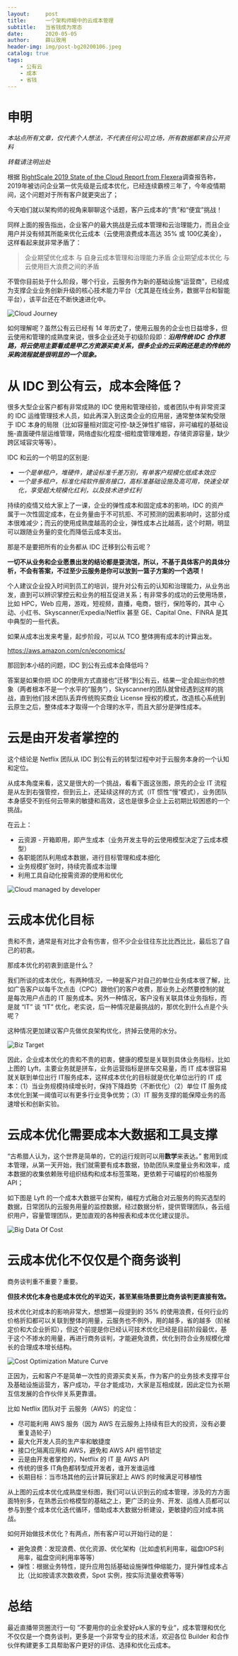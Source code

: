 ```yaml
---
layout:     post
title:      一个架构师眼中的云成本管理
subtitle:   当省钱成为常态
date:       2020-05-05
author:     薛以致用
header-img: img/post-bg20200106.jpeg
catalog: true
tags:
    - 公有云
    - 成本
    - 省钱
---
```

# 申明

_本站点所有文章，仅代表个人想法，不代表任何公司立场，所有数据都来自公开资料_

*转载请注明出处*

根据 [RightScale 2019 State of the Cloud Report from Flexera](https://resources.flexera.com/web/media/documents/rightscale-2019-state-of-the-cloud-report-from-flexera.pdf?elqTrackId=372b6798c7294392833def6ec8f62c5c&elqaid=4588&elqat=2&_ga=2.75255952.381106268.1556868633-1445624021.1556868633)调查报告称，2019年被访问企业第一优先级是云成本优化，已经连续霸榜三年了，今年疫情期间，这个问题对于所有客户就更突出了；

今天咱们就以架构师的视角来聊聊这个话题，客户云成本的“贵”和“便宜”挑战！

同样上面的报告指出，企业客户的最大挑战是云成本管理和云治理能力，而且企业用户并没有倾其所能来优化云成本（云使用浪费成本高达 35% 或 100亿美金），这样看起来就非常矛盾了：

> 企业期望优化成本 与 自身云成本管理和治理能力矛盾
> 企业期望成本优化 与 云使用巨大浪费之间的矛盾

不管你目前处于什么阶段，哪个行业，云服务作为新的基础设施“运营商”，已经成为支撑企业业务创新升级的核心技术能力平台（尤其是在线业务，数据平台和智能平台），该平台还在不断快速进化中。

![Cloud Journey]({{site.image-srv}}/img/20200505/1.png)

如何理解呢？虽然公有云已经有 14 年历史了，使用云服务的企业也日益增多，但云使用和管理的成熟度来说，很多企业还处于初级阶段即：**_沿用传统 IDC 合作思路，将云使用主要看成是甲乙方资源买卖关系，很多企业的云采购还是走的传统的采购流程就是很明显的一个现象。_**

# 从 IDC 到公有云，成本会降低？

很多大型企业客户都有非常成熟的 IDC 使用和管理经验，或者团队中有非常资深的 IDC 运维管理技术人员，如此再深入到这类企业的应用层，通常整体架构受限于 IDC 本身的局限（比如容量相对固定可控-缺乏弹性扩缩容，非可编程的基础设施-直面硬件层运维管理，网络虚拟化程度-细粒度管理难题，存储资源容量，缺少跨区域容灾等等）。

IDC 和云的一个明显的区别是:

* _一个是单租户，堆硬件，建设标准千差万别，有单客户规模化低成本效应_
* _一个是多租户，标准化纯软件服务接口，高标准基础设施及高可用，快速全球化，享受超大规模化红利，以及技术进步红利_

持续的疫情又给大家上了一课，企业的弹性成本和固定成本的影响，IDC 的资产属于一次性固定成本，在业务量由于不可抗拒、不可预测的因素影响时，这部分成本很难减少；而云的使用成熟度越高的企业，弹性成本占比越高，这个时期，明显可以跟随业务量的变化而降低云成本支出。

那是不是要把所有的业务都从 IDC 迁移到公有云呢？

**一切不从业务和企业愿景出发的结论都是耍流氓，所以，不基于具体客户的具体分析，不会有答案，不过至少云服务是你可以放到一篮子方案的一个选项！**

个人建议企业投入时间到员工的培训，提升对公有云的认知和治理能力，从业务出发，直到可以辨识掌控云和业务的相互促进关系；有非常多的成功的云使用场景，比如 HPC，Web 应用，游戏，短视频，直播，电商，银行，保险等的，其中 心动、小红书、Skyscanner/Expedia/Netflix 甚至 GE、Capital One、FINRA 是其中典型的一些代表。

如果从成本出发来考量，起步阶段，可以从 TCO 整体拥有成本的计算出发。

https://aws.amazon.com/cn/economics/

那回到本小结的问题，IDC 到公有云成本会降低吗？

答案是如果你把 IDC 的使用方式直接也”迁移“到公有云，结果一定会超出你的想象（两者根本不是一个水平的”服务“），Skyscanner的团队就曾经遇到这样的挑战，直到他们技术团队丢弃传统购买商业 License 授权的模式，改造核心系统到云原生之后，整体成本才取得一个合理的水平，而且大部分是弹性成本。

# 云是由开发者掌控的

这个结论是 Netflix 团队从 IDC 到公有云的转型过程中对于云服务本身的一个认知和定位。

从成本角度来看，这又是很大的一个挑战，看看下面这张图，原先的企业 IT 流程是从左到右强管控，但到云上，还延续这样的方式（IT 惯性“慢”模式），业务团队本身感受不到任何云带来的敏捷和高效，这也是很多企业上云初期比较困惑的一个挑战。

在云上：

* 云资源 - 开箱即用，即产生成本（业务开发主导的云使用模型决定了云成本模型）
* 各职能团队利用成本数据，进行目标管理和成本细化
* 业务规模扩张时，持续完善成本治理
* 利用工具自动化按需资源的使用和优化

![Cloud managed by developer]({{site.image-srv}}/img/20200505/2.png)

# 云成本优化目标

贵和不贵，通常是有对比才会有伤害，但不少企业往往东比比西比比，最后忘了自己的初衷。

那成本优化的初衷到底是什么？

我们所谈的成本优化，有两种情况，一种是客户对自己的单位业务成本很了解，比如广告客户以每千次点击（CPC）跟他们的客户收费，那业务上必然要控制的就是每次用户点击的 IT 服务成本。另外一种情况，客户没有关联具体业务指标，而是就 “IT” 谈 “IT” 优化，老实说，后一种情况是最挑战的，那优化到什么点是个头呢？

这种情况更加建议客户先做优良架构优化，挤掉云使用的水分。

![Biz Target]({{site.image-srv}}/img/20200505/4.png)

因此，企业成本优化的贵和不贵的初衷，健康的模型是关联到具体业务指标，比如上图的 Lyft，主要业务就是拼车，业务运营指标是拼车交易量，而 IT 成本很容易就关联到单位出行 IT服务成本，这样成本优化的目标就是优化单位出行的 IT 成本：（1）当业务规模持续增长时，保持下降趋势（不断优化）（2）单位 IT 服务成本优化到某一阈值可以有更多行业竞争优势；（3）IT 服务支撑的能保障业务的高速增长和创新实验。

# 云成本优化需要成本大数据和工具支撑

“古希腊人认为，这个世界是简单的，它的运行规则可以用**数学**来表达。” 套用到成本管理，从第一天开始，我们就需要有成本数据，协助团队来度量业务和效率，成本数据的收集依赖账号组织结构和成本标签策略，更依赖于可编程的价格服务 API；

如下图是 Lyft 的一个成本大数据平台架构，编程方式融合对云服务的购买选型的数据，日常团队的云服务用量的监控数据，经过数据分析，提供管理团队，各云组织用户，容量管理团队，更加直观的各种报表和成本优化建议提示。

![Big Data Of Cost]({{site.image-srv}}/img/20200505/5.png)

# 云成本优化不仅仅是个商务谈判

商务谈判重不重要？重要。

**但技术优化本身也是成本优化的半边天，甚至某些场景要比商务谈判更直接有效。**

技术优化对成本的影响非常大，想想第一段提到的 35% 的使用浪费，任何行业的价格折扣都可以关联到整体的用量，云服务也不例外，用的越多，省的越多（阶梯定价和大企业折扣），但这个前提是你已经认可技术优化已经是目前阶段最优，基于这个不掺水的用量，再进行商务谈判，才能避免浪费，优化到符合业务规模化增长的合理成本增长结构。

![Cost Optimization Mature Curve]({{site.image-srv}}/img/20200505/3.png)

正因为，云和客户不是简单一次性的资源买卖关系，作为客户的业务技术支撑平台及基础设施运营方，客户成功，平台才能成功，大家是互相成就，因此定位为长期互信发展的合作伙伴关系更靠谱。

比如 Netflix 团队对于 云服务（AWS）的定位：

* 尽可能利用 AWS 服务（因为 AWS 在云服务上持续有巨大的投资，没有必要重复造轮子）
* 最大化开发人员的生产率和敏捷度
* 接口化隔离应用和 AWS，避免和 AWS API 细节锁定
* 云是由开发者掌控的，Netflix 的 IT 是 AWS API
* 传统的很多 IT角色都转型成开发者，谁开发谁运维
* 长期目标：当市场其他的云计算玩家赶上 AWS 的时候满足可移植性

从上图的云成本优化成熟度坐标图，我们可以认识到云的成本管理，涉及的方方面面特别多，在熟悉云价格模型的基础之上，更广泛的业务、开发、运维人员都可以参与到整个成本优化迭代循环，借助成本大数据分析建设，更敏捷的应对成本挑战。

如何开始做技术优化？有两点，所有客户可以开始行动的是：

* 避免浪费：发现浪费、优化资源、优化架构（比如虚机利用率，磁盘IOPS利用率，磁盘空间利用率等等）
* 弹性：根据业务特性，提升应用包括基础设施弹性伸缩能力，提升弹性成本占比（比如按请求次数收费，Spot 实例，按实际流量收费等等）

# 总结

最近直播带货圈流行一句 ”不要用你的业余爱好pk人家的专业“，成本管理和优化不仅仅是一个商务谈判，更多是一个非常专业的技术活，欢迎各位 Builder 和合作伙伴构建更多工具帮助客户更好的评估、选择和优化云成本。

